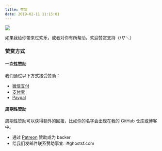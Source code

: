 ```yaml
---
title: 赞赏
date: 2019-02-11 11:15:01
---
```


![](/images/donate.jpg)

如果我给你带来过欢乐，或者对你有所帮助，欢迎赞赏支持（/∇＼）

### 赞赏方式

#### 一次性赞助

我们通过以下方式接受赞助：

-   [微信支付](https://cdn.ghostsf.com/wechatpay.png)
-   [支付宝](https://cdn.ghostsf.com/alipay.png)
-   [Paypal](https://www.paypal.me/ghostsf)

#### 周期性赞助

周期性赞助可以获得额外的回报，比如你的名字会出现在我的 GitHub 仓库或博客中。

-   通过 [Patreon](https://www.patreon.com/ghostsf) 赞助成为 backer
-   给我们发邮件联系赞助事宜: i#ghostsf.com
